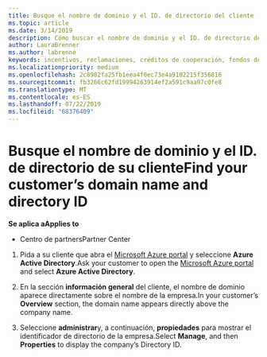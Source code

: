 ```yaml
---
title: Busque el nombre de dominio y el ID. de directorio del cliente | Centro de Partners
ms.topic: article
ms.date: 3/14/2019
description: Cómo buscar el nombre de dominio y el ID. de directorio del cliente al enviar una demanda
author: LauraBrenner
ms.author: labrenne
keywords: incentivos, reclamaciones, créditos de cooperación, fondos de cooperación, OSA, ISV, Asociación de ingresos, nombre de dominio, ID. de directorio
ms.localizationpriority: medium
ms.openlocfilehash: 2c8982fa25fb1eea4f0ec73e4a9102215f356816
ms.sourcegitcommit: fb3266c62fd19994263914ef2a591c9aa07c0fe8
ms.translationtype: MT
ms.contentlocale: es-ES
ms.lasthandoff: 07/22/2019
ms.locfileid: "68376409"
---
```

# <a name="find-your-customers-domain-name-and-directory-id"></a><span data-ttu-id="b3ef6-104">Busque el nombre de dominio y el ID. de directorio de su cliente</span><span class="sxs-lookup"><span data-stu-id="b3ef6-104">Find your customer’s domain name and directory ID</span></span>

<span data-ttu-id="b3ef6-105">**Se aplica a**</span><span class="sxs-lookup"><span data-stu-id="b3ef6-105">**Applies to**</span></span>

-  <span data-ttu-id="b3ef6-106">Centro de partners</span><span class="sxs-lookup"><span data-stu-id="b3ef6-106">Partner Center</span></span>

1.  <span data-ttu-id="b3ef6-107">Pida a su cliente que abra el [Microsoft Azure portal](https://ms.portal.azure.com/#home) y seleccione **Azure Active Directory**.</span><span class="sxs-lookup"><span data-stu-id="b3ef6-107">Ask your customer to open the [Microsoft Azure portal](https://ms.portal.azure.com/#home) and select **Azure Active Directory**.</span></span> 

2.  <span data-ttu-id="b3ef6-108">En la sección **información general** del cliente, el nombre de dominio aparece directamente sobre el nombre de la empresa.</span><span class="sxs-lookup"><span data-stu-id="b3ef6-108">In your customer’s **Overview** section, the domain name appears directly above the company name.</span></span>  

3.  <span data-ttu-id="b3ef6-109">Seleccione **administrar**y, a continuación, **propiedades** para mostrar el identificador de directorio de la empresa.</span><span class="sxs-lookup"><span data-stu-id="b3ef6-109">Select **Manage**, and then **Properties** to display the company’s Directory ID.</span></span>
